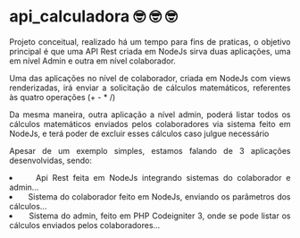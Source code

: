 # api_calculadora &#129299; &#129299; &#129299;

<p align="justify">Projeto conceitual, realizado há um tempo para fins de praticas, 
o objetivo principal é que uma API Rest criada em NodeJs sirva duas aplicações,
uma em nível Admin e outra em nível colaborador.</p>

<p align="justify">Uma das aplicações no nível de colaborador, criada em NodeJs com views renderizadas,
  irá enviar a solicitação de cálculos matemáticos,
  referentes às quatro operações (+ - * /)</p>
  
 <p align="justify">Da mesma maneira, outra aplicação a nível admin, poderá listar todos os cálculos matemáticos
  enviados pelos colaboradores via sistema feito em NodeJs, e terá poder de excluir esses 
  cálculos caso julgue necessário</p>
  
  <p align="justify">Apesar de um exemplo simples, estamos falando de 3 aplicações desenvolvidas, sendo:
  
  <li align="justify">&nbsp;&nbsp;&nbsp;Api Rest feita em NodeJs integrando sistemas do colaborador e admin...</li>
  <li align="justify">&nbsp;&nbsp;&nbsp;Sistema do colaborador feito em NodeJs, enviando os parâmetros dos cálculos...</li>
  <li align="justify">&nbsp;&nbsp;&nbsp;Sistema do admin, feito em PHP Codeigniter 3, onde se pode listar os cálculos enviados pelos colaboradores...</li>

